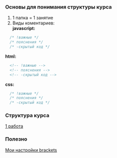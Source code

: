 ### Основы для понимания структуры курса
1.  1 папка = 1 занятие  
2.  Виды коментариев:  
**javascript:**  
```javascript
  /* !важные */  
  /* пояснения */  
  /* -скрытый код */  
```  
**html:**  
```html
  <!-- !важные -->  
  <!-- пояснения -->  
  <!-- -скрытый код -->  
```  
**css:**  
```css
  /* !важные */  
  /* пояснения */  
  /* -скрытый код */  
```
### Cтруктура курса
[1 работа](https://github.com/VipBender/JavaScript/tree/master/1js)  
### Полезно
[Мои настройки brackets](https://github.com/VipBender/JavaScript/blob/master/Brackets)